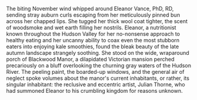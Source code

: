 The biting November wind whipped around Eleanor Vance, PhD, RD,  sending stray auburn curls escaping from her meticulously pinned bun across her chapped lips. She tugged her thick wool coat tighter, the scent of woodsmoke and wet earth filling her nostrils.  Eleanor, a nutritionist known throughout the Hudson Valley for her no-nonsense approach to healthy eating and her uncanny ability to coax even the most stubborn eaters into enjoying kale smoothies, found the bleak beauty of the late autumn landscape strangely soothing.  She stood on the wide, wraparound porch of Blackwood Manor, a dilapidated Victorian mansion perched precariously on a bluff overlooking the churning gray waters of the Hudson River.  The peeling paint, the boarded-up windows, and the general air of neglect spoke volumes about the manor's current inhabitants, or rather, its singular inhabitant:  the reclusive and eccentric artist, Julian Thorne, who had summoned Eleanor to his crumbling kingdom for reasons unknown.
